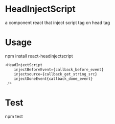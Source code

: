 # HeadInjectScript
a component react that inject script tag on head tag

# Usage 

npm install react-headinjectscript

```javascript
<HeadInjectScript 
    injectBeforeEvent={callback_before_event}
    injectsource={callback_get_string_src}
    injectDoneEvent{callback_done_event}
 />
```

# Test
npm test


